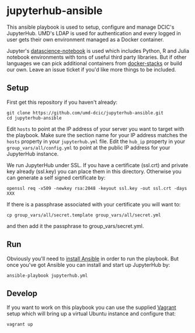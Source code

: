 # jupyterhub-ansible

This ansible playbook is used to setup, configure and manage DCIC's JupyterHub.
UMD's LDAP is used for authentication and every logged in user gets their own
environment managed as a Docker container.

Jupyter's [datascience-notebook] is used which includes Python, R and Julia
notebook environments with tons of useful third party libraries. But if other
languages we can pick additional containers from [docker-stacks] or build our
own. Leave an issue ticket if you'd like more things to be included.

## Setup

First get this repository if you haven't already:

    git clone https://github.com/umd-dcic/jupyterhub-ansible.git
    cd jupyterhub-ansible

Edit `hosts` to point at the IP address of your server you want to target with
the playbook. Make sure the section name for your IP address matches the `hosts`
property in your `jupyterhub.yml` file. Edit the `hub_ip` property in your
`group_vars/all/config.yml` to point at the public IP address for your
JupyterHub instance.

We run JupyterHub under SSL. If you have a certificate (ssl.crt) and private key
already (ssl.key) you can place them in this directory.  Otherwise you can
generate a self signed certificate by:

    openssl req -x509 -newkey rsa:2048 -keyout ssl.key -out ssl.crt -days XXX

If there is a passphrase associated with your certificate you will want to:

    cp group_vars/all/secret.template group_vars/all/secret.yml

and then add it the passphrase to group_vars/secret.yml.

## Run

Obviously you'll need to [install Ansible](http://docs.ansible.com/ansible/intro_installation.html#installation) in order to run the playbook. But once you've got Ansible you can install and start up JupyterHub by:

    ansible-playbook jupyterhub.yml

## Develop

If you want to work on this playbook you can use the supplied [Vagrant] setup
which will bring up a virtual Ubuntu instance and configure that:

    vagrant up

[docker-stacks]: https://github.com/jupyter/docker-stacks
[datascience-notebook]: https://github.com/jupyter/docker-stacks/tree/master/datascience-notebook
[Vagrant]: https://www.vagrantup.com/
